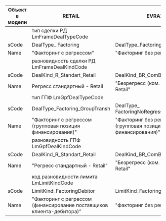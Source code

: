| Объект в модели | RETAIL                                                                | EVRAZ                                                       |
|-----------------|-----------------------------------------------------------------------|-------------------------------------------------------------|
|                 | тип сделки РД LmFrameDealTypeCode                                     |                                                             |
| sCode           | DealType_ Factoring                                                   | DealType_FactoringNoRegress                                 |
| Name            | "Факторинг c регрессом"                                               | "Факторинг без регресса"                                    |
|                 | разновидность сделки РД LmFrameDealKindCode                           |                                                             |
| sCode           | DealKind_R_Standart_Retail                                            | DealKind_BR_ComBank_Retail                                  |
| Name            | Регресс стандартный - Retail                                          | "Безрегресс (ком. банком) - Retail"                         |
|                 | тип ГПФ LmGpfDealTypeCode                                             |                                                             |
| sCode           | DealType_Factoring_GroupTransh                                        | DealType_ FactoringNoRegress_GroupTransh                    |
| Name            | "Факторинг с регрессом (групповая позиция финансирования)"            | "Факторинг без регресса (групповая позиция финансирования)" |
|                 | разновидность ГПФ LmGpfDealKindCode                                   |                                                             |
| sCode           | DealKind_R_Standart_Retail                                            | DealKind_BR_ComBank_Retail                                  |
| Name            | "Регресс стандартный - Retail"                                        | "Безрегресс (ком. банком) - Retail"                         |
|                 | код разновидности лимита LmLimitKindCode                              |                                                             |
| sCode           | LimitKind_FactoringDebitor                                            | LimitKind_FactoringClient                                   |
| Name            | "Факторинг с регрессом (финансирование поставщиков клиента-дебитора)" | "Факторинг без регресса"                                    |
